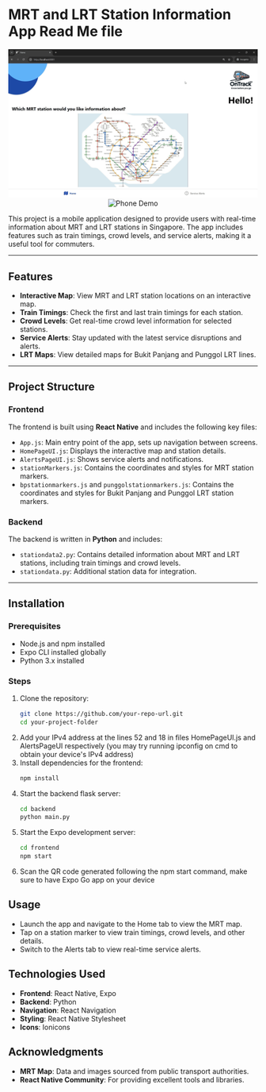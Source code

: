 # MRT and LRT Station Information App Read Me file

<p align="center">
  <img src="DemoVideo/PCgif.gif" width="600" alt="PC Demo">
  <img src="DemoVideo/phonegif.gif" width="300" alt="Phone Demo">
</p>

This project is a mobile application designed to provide users with real-time information about MRT and LRT stations in Singapore. The app includes features such as train timings, crowd levels, and service alerts, making it a useful tool for commuters.

---

## Features

- **Interactive Map**: View MRT and LRT station locations on an interactive map.
- **Train Timings**: Check the first and last train timings for each station.
- **Crowd Levels**: Get real-time crowd level information for selected stations.
- **Service Alerts**: Stay updated with the latest service disruptions and alerts.
- **LRT Maps**: View detailed maps for Bukit Panjang and Punggol LRT lines.

---

## Project Structure

### Frontend
The frontend is built using **React Native** and includes the following key files:
- `App.js`: Main entry point of the app, sets up navigation between screens.
- `HomePageUI.js`: Displays the interactive map and station details.
- `AlertsPageUI.js`: Shows service alerts and notifications.
- `stationMarkers.js`: Contains the coordinates and styles for MRT station markers.
- `bpstationmarkers.js` and `punggolstationmarkers.js`: Contains the coordinates and styles for Bukit Panjang and Punggol LRT station markers.

### Backend
The backend is written in **Python** and includes:
- `stationdata2.py`: Contains detailed information about MRT and LRT stations, including train timings and crowd levels.
- `stationdata.py`: Additional station data for integration.

---

## Installation

### Prerequisites
- Node.js and npm installed
- Expo CLI installed globally
- Python 3.x installed

### Steps
1. Clone the repository:
   ```bash
   git clone https://github.com/your-repo-url.git
   cd your-project-folder
   ```
2. Add your IPv4 address at the lines 52 and 18 in files HomePageUI.js and AlertsPageUI respectively (you may try running ipconfig on cmd to obtain your device's IPv4 address)
3. Install dependencies for the frontend:
   ```bash
   npm install
   ```
4. Start the backend flask server:
   ```bash
   cd backend
   python main.py
   ```
5. Start the Expo development server:
   ```bash
   cd frontend
   npm start
   ```
6. Scan the QR code generated following the npm start command, make sure to have Expo Go app on your device

## Usage

- Launch the app and navigate to the Home tab to view the MRT map.
- Tap on a station marker to view train timings, crowd levels, and other details.
- Switch to the Alerts tab to view real-time service alerts.

## Technologies Used

- **Frontend**: React Native, Expo
- **Backend**: Python
- **Navigation**: React Navigation
- **Styling**: React Native Stylesheet
- **Icons**: Ionicons

## Acknowledgments

- **MRT Map**: Data and images sourced from public transport authorities.
- **React Native Community**: For providing excellent tools and libraries.
